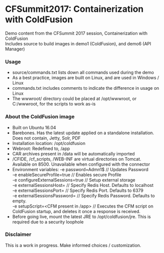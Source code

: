 # CFSummit2017: Containerization with ColdFusion #

Demo content from the CFSummit 2017 session, Containerization with ColdFusion    
Includes source to build images in demo1 (ColdFusion), and demo6 (API Manager)

### Usage ###

* source/commands.txt lists down all commands used during the demo
* As a best practice, images are built on Linux, and are used in Windows / Linux
* commands.txt includes comments to indicate the difference in usage on Linux
* The wwwroot/ directory could be placed at /opt/wwwroot, or C:/wwwroot, for the scripts to work as-is

### About the ColdFusion image ###    
        
* Built on Ubuntu 16.04 
* Barebones. Has the latest update applied on a standalone installation. Does not contain, Jetty, Solr, PDF   
* Installation location: /opt/coldfusion
* Webroot: Redefined to, /app   
* CAR archives present in /data will be automatically imported
* /CFIDE, /cf_scripts, /WEB-INF are virtual directories on Tomcat. Available on 8500. Unavailable when configured with the connector
* Environment variables:
		-e password=Admn1$                              // Updates Password    
		-e enableSecureProfile=true                     // Enables secure Profile         
		-e configureExternalSessions=true               // Setup external storage        
		-e externalSessionsHost=<REDIS HOST NAME>       // Specify Redis Host. Defaults to localhost       
		-e externalSessionsPort=<REDIS PORT>            // Specify Redis Port. Defaults to 6379          
		-e externalSessionsPassword=<REDIS PASSWORD>    // Specify Redis Password. Defaults to empty.             
		-e setupScript=<CFM present in /app>            // Executes the CFM script on ColdFusion startup, and deletes it once a response is received.      
* <IMPORTANT> Before going live, mount the latest JRE to /opt/coldfusion/jre. This is required due to a security loophole  

### Disclaimer ###
This is a work in progress. Make informed choices / customization.     
